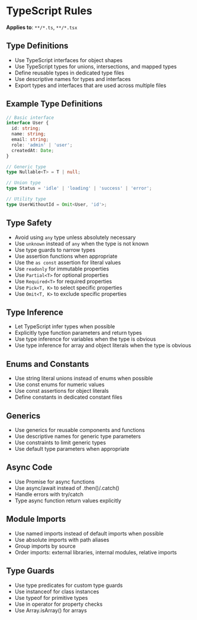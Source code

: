 # TypeScript Rules
**Applies to**: `**/*.ts`, `**/*.tsx`

## Type Definitions
- Use TypeScript interfaces for object shapes
- Use TypeScript types for unions, intersections, and mapped types
- Define reusable types in dedicated type files
- Use descriptive names for types and interfaces
- Export types and interfaces that are used across multiple files

## Example Type Definitions
```typescript
// Basic interface
interface User {
  id: string;
  name: string;
  email: string;
  role: 'admin' | 'user';
  createdAt: Date;
}

// Generic type
type Nullable<T> = T | null;

// Union type
type Status = 'idle' | 'loading' | 'success' | 'error';

// Utility type
type UserWithoutId = Omit<User, 'id'>;
```

## Type Safety
- Avoid using `any` type unless absolutely necessary
- Use `unknown` instead of `any` when the type is not known
- Use type guards to narrow types
- Use assertion functions when appropriate
- Use the `as const` assertion for literal values
- Use `readonly` for immutable properties
- Use `Partial<T>` for optional properties
- Use `Required<T>` for required properties
- Use `Pick<T, K>` to select specific properties
- Use `Omit<T, K>` to exclude specific properties

## Type Inference
- Let TypeScript infer types when possible
- Explicitly type function parameters and return types
- Use type inference for variables when the type is obvious
- Use type inference for array and object literals when the type is obvious

## Enums and Constants
- Use string literal unions instead of enums when possible
- Use const enums for numeric values
- Use const assertions for object literals
- Define constants in dedicated constant files

## Generics
- Use generics for reusable components and functions
- Use descriptive names for generic type parameters
- Use constraints to limit generic types
- Use default type parameters when appropriate

## Async Code
- Use Promise<T> for async functions
- Use async/await instead of .then()/.catch()
- Handle errors with try/catch
- Type async function return values explicitly

## Module Imports
- Use named imports instead of default imports when possible
- Use absolute imports with path aliases
- Group imports by source
- Order imports: external libraries, internal modules, relative imports

## Type Guards
- Use type predicates for custom type guards
- Use instanceof for class instances
- Use typeof for primitive types
- Use in operator for property checks
- Use Array.isArray() for arrays 